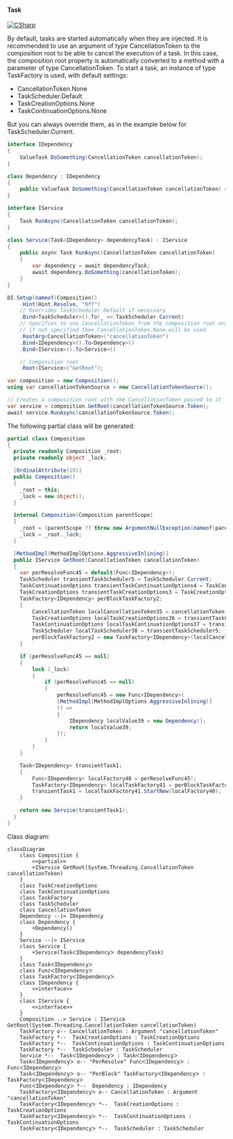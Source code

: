 #### Task

[![CSharp](https://img.shields.io/badge/C%23-code-blue.svg)](../tests/Pure.DI.UsageTests/BaseClassLibrary/TaskScenario.cs)

By default, tasks are started automatically when they are injected. It is recommended to use an argument of type <c>CancellationToken</c> to the composition root to be able to cancel the execution of a task. In this case, the composition root property is automatically converted to a method with a parameter of type <c>CancellationToken</c>. To start a task, an instance of type <c>TaskFactory<T></c> is used, with default settings:

- CancellationToken.None
- TaskScheduler.Default
- TaskCreationOptions.None
- TaskContinuationOptions.None

But you can always override them, as in the example below for <c>TaskScheduler.Current</c>.


```c#
interface IDependency
{
    ValueTask DoSomething(CancellationToken cancellationToken);
}

class Dependency : IDependency
{
    public ValueTask DoSomething(CancellationToken cancellationToken) => ValueTask.CompletedTask;
}

interface IService
{
    Task RunAsync(CancellationToken cancellationToken);
}

class Service(Task<IDependency> dependencyTask) : IService
{
    public async Task RunAsync(CancellationToken cancellationToken)
    {
        var dependency = await dependencyTask;
        await dependency.DoSomething(cancellationToken);
    }
}

DI.Setup(nameof(Composition))
    .Hint(Hint.Resolve, "Off")
    // Overrides TaskScheduler.Default if necessary
    .Bind<TaskScheduler>().To(_ => TaskScheduler.Current)
    // Specifies to use CancellationToken from the composition root argument,
    // if not specified then CancellationToken.None will be used
    .RootArg<CancellationToken>("cancellationToken")
    .Bind<IDependency>().To<Dependency>()
    .Bind<IService>().To<Service>()

    // Composition root
    .Root<IService>("GetRoot");

var composition = new Composition();
using var cancellationTokenSource = new CancellationTokenSource();

// Creates a composition root with the CancellationToken passed to it
var service = composition.GetRoot(cancellationTokenSource.Token);
await service.RunAsync(cancellationTokenSource.Token);
```

The following partial class will be generated:

```c#
partial class Composition
{
  private readonly Composition _root;
  private readonly object _lock;

  [OrdinalAttribute(10)]
  public Composition()
  {
    _root = this;
    _lock = new object();
  }

  internal Composition(Composition parentScope)
  {
    _root = (parentScope ?? throw new ArgumentNullException(nameof(parentScope)))._root;
    _lock = _root._lock;
  }

  [MethodImpl(MethodImplOptions.AggressiveInlining)]
  public IService GetRoot(CancellationToken cancellationToken)
  {
    var perResolveFunc45 = default(Func<IDependency>);
    TaskScheduler transientTaskScheduler5 = TaskScheduler.Current;
    TaskContinuationOptions transientTaskContinuationOptions4 = TaskContinuationOptions.None;
    TaskCreationOptions transientTaskCreationOptions3 = TaskCreationOptions.None;
    TaskFactory<IDependency> perBlockTaskFactory2;
    {
        CancellationToken localCancellationToken35 = cancellationToken;
        TaskCreationOptions localTaskCreationOptions36 = transientTaskCreationOptions3;
        TaskContinuationOptions localTaskContinuationOptions37 = transientTaskContinuationOptions4;
        TaskScheduler localTaskScheduler38 = transientTaskScheduler5;
        perBlockTaskFactory2 = new TaskFactory<IDependency>(localCancellationToken35, localTaskCreationOptions36, localTaskContinuationOptions37, localTaskScheduler38);
    }

    if (perResolveFunc45 == null)
    {
        lock (_lock)
        {
            if (perResolveFunc45 == null)
            {
                perResolveFunc45 = new Func<IDependency>(
                [MethodImpl(MethodImplOptions.AggressiveInlining)]
                () =>
                {
                    IDependency localValue39 = new Dependency();
                    return localValue39;
                });
            }
        }
    }

    Task<IDependency> transientTask1;
    {
        Func<IDependency> localFactory40 = perResolveFunc45!;
        TaskFactory<IDependency> localTaskFactory41 = perBlockTaskFactory2;
        transientTask1 = localTaskFactory41.StartNew(localFactory40);
    }

    return new Service(transientTask1);
  }
}
```

Class diagram:

```mermaid
classDiagram
	class Composition {
		<<partial>>
		+IService GetRoot(System.Threading.CancellationToken cancellationToken)
	}
	class TaskCreationOptions
	class TaskContinuationOptions
	class TaskFactory
	class TaskScheduler
	class CancellationToken
	Dependency --|> IDependency
	class Dependency {
		+Dependency()
	}
	Service --|> IService
	class Service {
		+Service(TaskᐸIDependencyᐳ dependencyTask)
	}
	class TaskᐸIDependencyᐳ
	class FuncᐸIDependencyᐳ
	class TaskFactoryᐸIDependencyᐳ
	class IDependency {
		<<interface>>
	}
	class IService {
		<<interface>>
	}
	Composition ..> Service : IService GetRoot(System.Threading.CancellationToken cancellationToken)
	TaskFactory o-- CancellationToken : Argument "cancellationToken"
	TaskFactory *--  TaskCreationOptions : TaskCreationOptions
	TaskFactory *--  TaskContinuationOptions : TaskContinuationOptions
	TaskFactory *--  TaskScheduler : TaskScheduler
	Service *--  TaskᐸIDependencyᐳ : TaskᐸIDependencyᐳ
	TaskᐸIDependencyᐳ o-- "PerResolve" FuncᐸIDependencyᐳ : FuncᐸIDependencyᐳ
	TaskᐸIDependencyᐳ o-- "PerBlock" TaskFactoryᐸIDependencyᐳ : TaskFactoryᐸIDependencyᐳ
	FuncᐸIDependencyᐳ *--  Dependency : IDependency
	TaskFactoryᐸIDependencyᐳ o-- CancellationToken : Argument "cancellationToken"
	TaskFactoryᐸIDependencyᐳ *--  TaskCreationOptions : TaskCreationOptions
	TaskFactoryᐸIDependencyᐳ *--  TaskContinuationOptions : TaskContinuationOptions
	TaskFactoryᐸIDependencyᐳ *--  TaskScheduler : TaskScheduler
```

